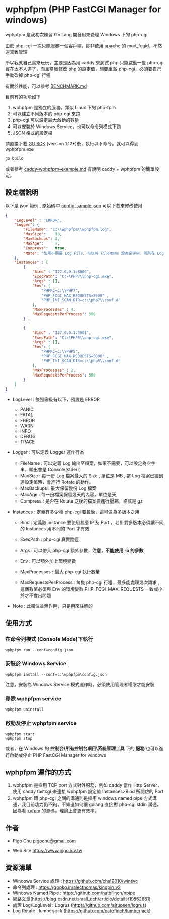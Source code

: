 # wphpfpm (PHP FastCGI Manager for windows) #

wphpfpm 是我初次練習 Go Lang 開發用來管理 Windows 下的 php-cgi

由於 php-cgi 一次只能服務一個客戶端，除非使用 apache 的 mod_fcgid，不然還真難管理

所以我就自己寫來玩玩，主要是因為用 caddy 來測試 php 只能啟動一隻 php-cgi 實在太不人道了，而且當我修改 php 的設定值，想要重啟 php-cgi，必須要自己手動砍掉 php-cgi 行程

有關於性能，可以參考 [BENCHMARK.md](./BENCHMARK.md)



目前有的功能如下

1. wphpfpm 是獨立的服務，類似 Linux 下的 php-fpm
2. 可以建立不同版本的 php-cgi 來跑
3. php-cgi 可以設定最大啟動的數量
4. 可以安裝於 Windows Service，也可以命令列模式下跑
5. JSON 格式的設定檔

請直接下載 [GO SDK](https://golang.org/) (version 1.12+)後，執行以下命令，就可以得到 wphpfpm.exe

~~~bash
go build
~~~

或者參考 [caddy-wphpfpm-example.md](./caddy-wphpfpm-example.md) 有說明 caddy + wphpfpm 的簡單設定。

## 設定檔說明 ##

以下是 json 範例 , 原始碼中 [config-sample.json](./config-sample.json) 可以下載來修改使用

```json
{
    "LogLevel" : "ERROR",
    "Logger": {
        "FileName": "C:\\wphpfpm\\wphpfpm.log",
        "MaxSize":    10,
        "MaxBackups": 4,
        "MaxAge":     7,
        "Compress":   true,
        "Note": "如果不需要 Log File, 可以將 FileName 設為空字串，則所有 Log 將輸出至 Console , MaxSize 是 MB 為單位 , MaxAge 是以天為單位，本例子為每一份log有7天的內容"
    },
    "Instances" : [
        {
            "Bind" : "127.0.0.1:8000",
            "ExecPath": "C:\\PHP7\\php-cgi.exe",
            "Args" : [],
            "Env": [
                "PHPRC=C:\\PHP7",
                "PHP_FCGI_MAX_REQUESTS=5000" ,
                "PHP_INI_SCAN_DIR=c:\\php7\\conf.d"
            ],
            "MaxProcesses" : 4,
            "MaxRequestsPerProcess": 500
        } ,

        {
            "Bind" : "127.0.0.1:8001",
            "ExecPath": "C:\\PHP5\\php-cgi.exe",
            "Args" : [],
            "Env": [
                "PHPRC=C:\\PHP5",
                "PHP_FCGI_MAX_REQUESTS=5000" ,
                "PHP_INI_SCAN_DIR=c:\\php5\\conf.d"
            ],
            "MaxProcesses" : 2,
            "MaxRequestsPerProcess": 500
        }
    ]
}
```

- LogLevel : 依照等級有以下，預設是 ERROR
  * PANIC
  * FATAL
  * ERROR
  * WARN
  * INFO
  * DEBUG
  * TRACE
  
- Logger : 可以定義 Logger 運作行為

  - FileName : 可以定義 Log 輸出至檔案，如果不需要，可以設定為空字串，輸出會是 Console(stderr)
  - MaxSize : 每一份 Log 檔案最大的 Size , 單位是 MB , 當 Log 檔案已經到達設定值時，會進行 Rotate 的動作。
  - MaxBackups : 最大保留幾份 Log 檔案
  - MaxAge : 每一份檔案保留幾天的內容，單位是天
  - Compress : 是否在 Rotate 之後的檔案要進行壓縮，格式是 gz

- Instances : 定義有多少種 php-cgi 要啟動，這可做為多版本之用

  - Bind : 定義該 instance 要使用甚麼 IP 及 Port ，若針對多版本必須讓不同的 Instances 用不同的 Port 才有效

  - ExecPath : php-cgi 真實路徑

  - Args : 可以帶入 php-cgi 額外參數，**注意，不能使用 -b 的參數**

  - Env : 可以額外加上環境變數

  - MaxProcesses : 最大 php-cgi 執行數量

  - MaxRequestsPerProcess : 每隻 php-cgi 行程，最多能處理幾次請求 , 這個數值必須與 Env 的環境變數 PHP_FCGI_MAX_REQUESTS 一致或小於才不會出問題

- Note : 此欄位並無作用，只是用來註解的



## 使用方式 ##

### 在命令列模式 (Console Mode)下執行 ###

```
wphpfpm run --conf=config.json
```

### 安裝於 Windows Service ###

```
wphpfpm install --conf=c:\wphpfpm\config.json
```

注意，安裝為 Windows Service 模式運作時，必須使用管理者權限才能安裝

### 移除 wphpfpm service ###

```
wphpfpm uninstall
```



### 啟動及停止 wphpfpm service ###

```
wphpfpm start
wphpfpm stop
```

或者，在 Windows 的 **控制台\所有控制台項目\系統管理工具** 下的 **服務** 也可以進行啟動或停止 PHP FastCGI Manager for windows



## wphpfpm 運作的方式

1. wphpfpm 是採用 TCP port 方式對外服務，例如 caddy 當作 Http Server，使用 caddy fastcgi 來連接 wphpfpm 設定值 Instances>Bind 所開啟的 Port
2. wphpfpm 跟 php-cgi 之間的溝通則是採用 windows named pipe 方式溝通，我目前功力仍不夠，不知道如何讓 golang 直接對 php-cgi stdin 溝通，因為看 [xxfpm](https://github.com/78/xxfpm) 的源碼，理論上會更有效率。



## 作者 ##

- Pigo Chu <pigochu@gmail.com>

- Web Site https://www.pigo.idv.tw



## 資源清單 ##

- Windows Service 處理 : https://github.com/chai2010/winsvc
- 命令列處理 : https://gopkg.in/alecthomas/kingpin.v2
- Windows Named Pipe : https://github.com/natefinch/npipe
- 網路文章(https://blog.csdn.net/small_qch/article/details/19562661)
- 處理 Log/LogLevel : Logrus (https://github.com/sirupsen/logrus)
- Log Rotate : lumberjack (https://github.com/natefinch/lumberjack)